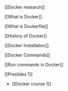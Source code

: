 [[Docker research]]

[[What is Docker]]

[[What is Dockerfile]]

[[History of Docker]]


[[Docker Installation]]

[[Docker Commands]] 

[[Run commands in Docker]]


[[Preslides 1]]

- [[Docker course 1]]